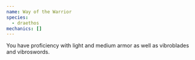 ```yaml
---
name: Way of the Warrior
species:
  - draethos
mechanics: []
---
```

You have proficiency with light and medium armor as well as vibroblades and vibroswords.
